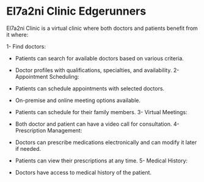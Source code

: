 # El7a2ni Clinic Edgerunners

El7a2ni Clinic is a virtual clinic where both doctors and patients benefit from it where:

1- Find doctors:

- Patients can search for available doctors based on various criteria.
- Doctor profiles with qualifications, specialties, and availability.
  2- Appointment Scheduling:

- Patients can schedule appointments with selected doctors.
- On-premise and online meeting options available.
- Patients can schedule for their family members.
  3- Virtual Meetings:

- Both doctor and patient can have a video call for consultation.
  4- Prescription Management:

- Doctors can prescribe medications electronically and can modify it later if needed.
- Patients can view their prescriptions at any time.
  5- Medical History:

- Doctors have access to medical history of the patient.
